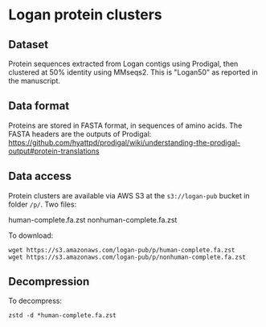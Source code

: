 # Logan protein clusters

## Dataset

Protein sequences extracted from Logan contigs using Prodigal, then clustered at 50% identity using MMseqs2. This is "Logan50" as reported in the manuscript.

## Data format

Proteins are stored in FASTA format, in sequences of amino acids.
The FASTA headers are the outputs of Prodigal: https://github.com/hyattpd/prodigal/wiki/understanding-the-prodigal-output#protein-translations

## Data access

Protein clusters are available via AWS S3 at the `s3://logan-pub` bucket in folder `/p/`. Two files:

  human-complete.fa.zst
  nonhuman-complete.fa.zst

To download:

    wget https://s3.amazonaws.com/logan-pub/p/human-complete.fa.zst
    wget https://s3.amazonaws.com/logan-pub/p/nonhuman-complete.fa.zst

## Decompression

To decompress:

    zstd -d *human-complete.fa.zst
